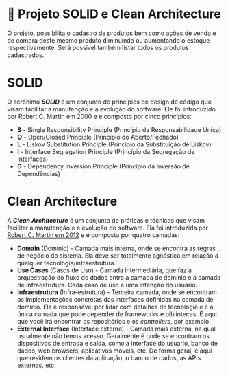 # 🎯 Projeto SOLID e Clean Architecture

O projeto, possibilita o cadastro de produtos bem como ações de venda e de compra deste mesmo produto diminuindo ou aumentando o estoque respectivamente. Será possível também listar todos os produtos cadastrados.

# SOLID

O acrônimo ***SOLID*** é um conjunto de princípios de design de código que visam facilitar a manutenção e a evolução do software. Ele foi introduzido por Robert C. Martin em 2000 e é composto por cinco princípios:

- **S** - Single Responsibility Principle (Princípio da Responsabilidade Única)
- **O** - Open/Closed Principle (Princípio do Aberto/Fechado)
- **L** - Liskov Substitution Principle (Princípio da Substituição de Liskov)
- **I** - Interface Segregation Principle (Princípio da Segregação de Interfaces)
- **D** - Dependency Inversion Principle (Princípio da Inversão de Dependências)

# Clean Architecture

A ***Clean Architecture*** é um conjunto de práticas e técnicas que visam facilitar a manutenção e a evolução do software. Ela foi introduzida por [Robert C. Martin em 2012](https://blog.cleancoder.com/uncle-bob/2012/08/13/the-clean-architecture.html) e é composta por quatro camadas:

- **Domain** (Domínio) - Camada mais interna, onde se encontra as regras de negócio do sistema. Ela deve ser totalmente agnóstica em relação a qualquer tecnologia/infraestrutura.
- **Use Cases** (Casos de Uso) - Camada intermediária, que faz a orquestração do fluxo de dados entre a camada de domínio e a camada de infraestrutura. Cada caso de uso é uma intenção do usuário.
- **Infraestrutura** (Infra-estrutura) - Terceira camada, onde se encontram as implementações concretas das interfaces definidas na camada de domínio. Ela é responsável por lidar com detalhes de tecnologia e é a única camada que pode depender de frameworks e bibliotecas. É aqui que você irá encontrar os repositórios e os *controllers*, por exemplo.
- **External Interface** (Interface externa) - Camada mais externa, na qual usualmente não temos acesso. Geralmente é onde se encontram os dispositivos de entrada e saída, como a interface do usuário, banco de dados, web browsers, aplicativos móveis, etc. De forma geral, é aqui que residem os clientes da aplicação, o banco de dados, as APIs externas, etc.
